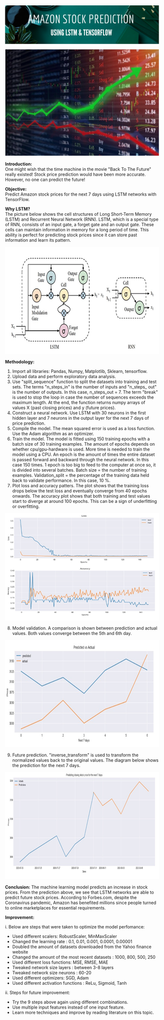 ![Banner](https://github.com/Hafizah/Amazon_Stock_Price_Prediction_using_LSTM/blob/main/Images/Banner.png)

<p align="center">
  <img width="700" height="350" src="https://github.com/Hafizah/Amazon_Stock_Price_Prediction_using_LSTM/blob/main/Images/Header.jpg">
</p>

**Introduction:**<br>
One might wish that the time machine in the movie "Back To The Future" really existed! Stock price prediction would have been more accurate. However, no one can predict the future!

**Objective:**<br>
Predict Amazon stock prices for the next 7 days using LSTM networks with TensorFlow.

**Why LSTM?**<br>
The picture below shows the cell structures of Long Short-Term Memory (LSTM) and Recurrent Neural Network (RNN). LSTM, which is a special type of RNN, consists of an input gate, a forget gate and an output gate. These cells can maintain information in memory for a long period of time. This ability is perfect for predicting stock prices since it can store past information and learn its pattern.

<p align="center">
  <img width="700" height="350" src="https://github.com/Hafizah/Amazon_Stock_Price_Prediction_using_LSTM/blob/main/Images/lstm.jpg">
</p>

**Methodology:**
1. Import all libraries: Pandas, Numpy, Matplotlib, Sklearn, tensorflow.
2. Upload data and perform exploratory data analysis.
3. Use "split_sequence" function to split the datasets into training and test sets. The terms "n_steps_in" is the number of inputs and "n_steps_ out" is the number of outputs. In this case, n_steps_out = 7. The term "break" is used to stop the loop in case the number of sequences exceeds the maximum length. At the end, the function returns numpy arrays of values X (past closing prices) and y (future prices).
4. Construct a neural network. Use LSTM with 30 neurons in the first hidden layer and 7 neurons in the output layer for the next 7 days of price prediction.
5. Compile the model. The mean squared error is used as a loss function. Use the Adam algorithm as an optimizer.
6. Train the model. The model is fitted using 150 training epochs with a batch size of 30 training examples. The amount of epochs depends on whether cpu/gpu-hardware is used. More time is needed to train the model using a CPU. An epoch is the amount of times the entire dataset is passed forward and backward through the neural network. In this case 150 times. 1 epoch is too big to feed to the computer at once so, it is divided into several batches. Batch size = the number of training examples. Validation_split = the percentage of the training data held back to validate performance. In this case, 10 %.
7. Plot loss and accuracy patters. The plot shows that the training loss drops below the test loss and eventually converge from 40 epochs onwards. The accuracy plot shows that both training and test values start to diverge at around 100 epochs. This can be a sign of underfitting or overfitting.

<p align="center">
  <img width="700" height="350" src="https://github.com/Hafizah/Amazon_Stock_Price_Prediction_using_LSTM/blob/main/Images/Loss%20and%20accuracy.jpg">
</p>

8. Model validation. A comparison is shown between prediction and actual values. Both values converge between the 5th and 6th day.

<p align="center">
  <img width="700" height="350" src="https://github.com/Hafizah/Amazon_Stock_Price_Prediction_using_LSTM/blob/main/Images/Predicted%20vs%20actual.jpg">
</p>

9. Future prediction. "inverse_transform" is used to transform the normalized values back to the original values. The diagram below shows the prediction for the next 7 days.

<p align="center">
  <img width="700" height="350" src="https://github.com/Hafizah/Amazon_Stock_Price_Prediction_using_LSTM/blob/main/Images/Prediction.jpg">
</p>

**Conclusion:**
The machine learning model predicts an increase in stock prices. From the prediction above, we see that LSTM networks are able to predict future stock prices. According to Forbes.com, despite the Coronavirus pandemic, Amazon has benefited millions since people turned to online marketplaces for essential requirements.

**Improvement:**

i. Below are steps that were taken to optimize the model perfomance:
- Used different scalers: RobustScaler, MinMaxScaler
- Changed the learning rate : 0.1, 0.01, 0.001, 0.0001, 0.00001
- Doubled the amount of datasets downloaded from the Yahoo finance website
- Changed the amount of the most recent datasets : 1000, 800, 500, 250
- Used different loss functions: MSE, RMSE, MAE
- Tweaked network size layers : between 3-8 layers
- Tweaked network size neurons : 60-20
- Used different optimizers: SGD, Adam
- Used different activation functions : ReLu, Sigmoid, Tanh

ii. Steps for future improvement:
- Try the 9 steps above again using different combinations.
- Use multiple input features instead of one input feature.
- Learn more techniques and improve by reading literature on this topic.
